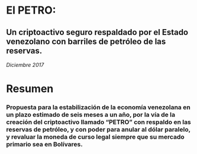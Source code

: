 # El PETRO:
## Un criptoactivo seguro respaldado por el Estado venezolano con barriles de petróleo de las reservas.

  *Diciembre 2017*


# Resumen

### Propuesta para la estabilización de la economía venezolana en un plazo estimado de seis meses a un año, por la vía de la creación del criptoactivo llamado “PETRO” con respaldo en las reservas de petróleo, y con poder para anular al dólar paralelo, y revaluar la moneda de curso legal siempre que su mercado primario sea en Bolívares.
